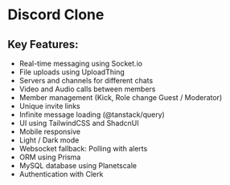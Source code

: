 # Discord Clone

## Key Features:

- Real-time messaging using Socket.io
- File uploads using UploadThing
- Servers and channels for different chats
- Video and Audio calls between members
- Member management (Kick, Role change Guest / Moderator)
- Unique invite links
- Infinite message loading (@tanstack/query)
- UI using TailwindCSS and ShadcnUI
- Mobile responsive
- Light / Dark mode
- Websocket fallback: Polling with alerts
- ORM using Prisma
- MySQL database using Planetscale
- Authentication with Clerk
